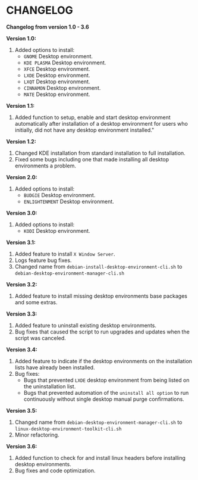 # CHANGELOG

**Changelog from version 1.0 - 3.6**

**Version 1.0:**
1. Added options to install:
   - `GNOME` Desktop environment.
   - `KDE PLASMA` Desktop environment.
   - `XFCE` Desktop environment.
   - `LXDE` Desktop environment.
   - `LXQT` Desktop environment.
   - `CINNAMON` Desktop environment.
   - `MATE` Desktop environment.

**Version 1.1:**
1. Added function to setup, enable and start desktop environment automatically after installation of a desktop environment   for users who initially, did not have any desktop environment installed."

**Version 1.2:**
1. Changed KDE installation from standard installation to full installation.
2. Fixed some bugs including one that made installing all desktop environments a problem.

**Version 2.0:**
  1. Added options to install:
     - `BUDGIE` Desktop environment.
     - `ENLIGHTENMENT` Desktop environment.

**Version 3.0:**
  1. Added options to install:
     - `KODI` Desktop environment.

**Version 3.1:**
1. Added feature to install `X Window Server`.
2. Logs feature bug fixes.
3. Changed name from `debian-install-desktop-environment-cli.sh` to `debian-desktop-environment-manager-cli.sh`

**Version 3.2:**
1. Added feature to install missing desktop environments base packages and some extras.

**Version 3.3:**
1. Added feature to uninstall existing desktop environments.
2. Bug fixes that caused the script to run upgrades and updates when the script was canceled.

**Version 3.4:**
1. Added feature to indicate if the desktop environments on the installation lists have already been installed.
2. Bug fixes:
   - Bugs that prevented `LXDE` desktop environment from being listed on the uninstallation list.
   - Bugs that prevented automation of the `uninstall all option` to run continuously without single desktop manual purge confirmations.

**Version 3.5:**
1. Changed name from `debian-desktop-environment-manager-cli.sh` to `linux-desktop-environment-toolkit-cli.sh`
2. Minor refactoring.

**Version 3.6:**
1. Added function to check for and install linux headers before installing desktop environments.
2. Bug fixes and code optimization.
